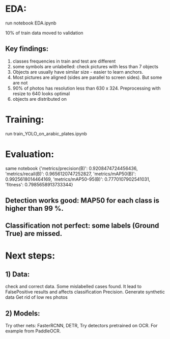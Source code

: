# EDA:
run notebook EDA.ipynb

10% of train data moved to validation

## Key findings:
1) classes frequencies in train and test are different
2) some symbols are unlabelled: check pictures with less than 7 objects
3) Objects are usually have similar size - easier to learn anchors.
4) Most pictures are aligned (sides are parallel to screen sides). But some are not
5) 90% of photos has resolution less than 630 x 324. Preprocessing with resize to 640 looks optimal 
6) objects are distributed on 

# Training: 
run train_YOLO_on_arabic_plates.ipynb

# Evaluation:
same notebook
{'metrics/precision(B)': 0.9208474724456436,
 'metrics/recall(B)': 0.9656120747252827,
 'metrics/mAP50(B)': 0.9925618014464169,
 'metrics/mAP50-95(B)': 0.7770107902541031,
 'fitness': 0.7985658913733344}
## Detection works good: MAP50 for each class is higher than 99 %.
## Classification not perfect: some labels (Ground True) are missed. 


# Next steps:
## 1) Data:
check and correct data. Some mislabelled cases found.
It lead to FalsePositive results and affects classification Precision.
Generate synthetic data
Get rid of low res photos
## 2) Models:
Try other nets: FasterRCNN, DETR, 
Try detectors pretrained on OCR. For example from PaddleOCR. 
